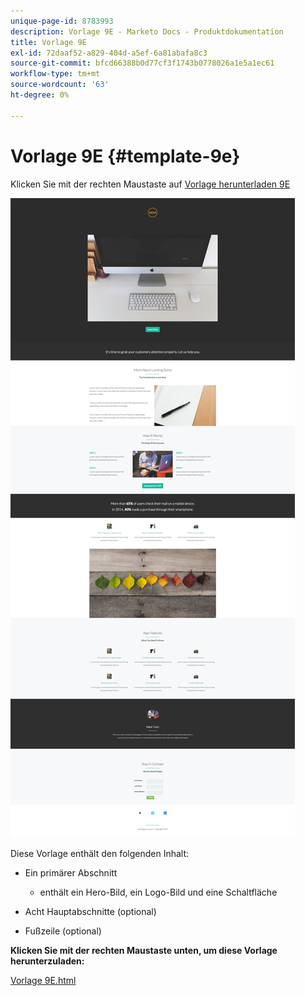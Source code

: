 ```yaml
---
unique-page-id: 8783993
description: Vorlage 9E - Marketo Docs - Produktdokumentation
title: Vorlage 9E
exl-id: 72daaf52-a829-404d-a5ef-6a81abafa8c3
source-git-commit: bfcd66388b0d77cf3f1743b0778026a1e5a1ec61
workflow-type: tm+mt
source-wordcount: '63'
ht-degree: 0%

---
```


# Vorlage 9E {#template-9e}

Klicken Sie mit der rechten Maustaste auf [Vorlage herunterladen 9E](https://experienceleague.adobe.com/landing/marketo/lp-templates/template-9e.html)

![](assets/image2015-7-28-15-3a33-3a3.png)

Diese Vorlage enthält den folgenden Inhalt:

* Ein primärer Abschnitt

   * enthält ein Hero-Bild, ein Logo-Bild und eine Schaltfläche

* Acht Hauptabschnitte (optional)
* Fußzeile (optional)

**Klicken Sie mit der rechten Maustaste unten, um diese Vorlage herunterzuladen:**

[Vorlage 9E.html](https://experienceleague.adobe.com/landing/marketo/lp-templates/template-9e.html)
